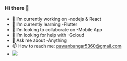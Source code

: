 ### Hi there 👋


- 🔭 I’m currently working on -nodejs & React
- 🌱 I’m currently learning -Flutter
- 👯 I’m looking to collaborate on -Mobile App
- 🤔 I’m looking for help with -Gcloud
- 💬 Ask me about -Anything
- 📫 How to reach me: pawanbangar5360@gmail.com 
- ![](https://komarev.com/ghpvc/?username=pawanbangar&color=green)
